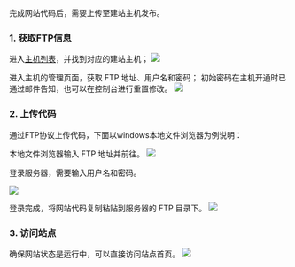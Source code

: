 完成网站代码后，需要上传至建站主机发布。

### 1.	获取FTP信息
进入[主机列表](http://console.tce.fsphere.cn/lighthosting)，并找到对应的建站主机；
![](https://ask.qcloudimg.com/draft/1173778/67tgasezyr.png)

进入主机的管理页面，获取 FTP 地址、用户名和密码；
初始密码在主机开通时已通过邮件告知，也可以在控制台进行重置修改。
![](https://mc.qcloudimg.com/static/img/44989bcf85458672bb503e76d334e92d/ftp.png)

### 2.	上传代码
通过FTP协议上传代码，下面以windows本地文件浏览器为例说明：

本地文件浏览器输入 FTP 地址并前往。
![](https://mc.qcloudimg.com/static/img/3f7404d32c5e4cb730c2ba94fc567621/2-1.png)

登录服务器，需要输入用户名和密码。

![](https://mc.qcloudimg.com/static/img/1bc4f564e822967d3dcf921a700a4eb8/3-1.png)

登录完成，将网站代码复制粘贴到服务器的 FTP 目录下。
![](https://mc.qcloudimg.com/static/img/39f79a65e6bf62e1d72e9b55c24f28eb/4-1.png)

### 3. 访问站点
确保网站状态是运行中，可以直接访问站点首页。
![](https://mc.qcloudimg.com/static/img/162a878057001c14f34eacbc5770e0fb/5.png)

